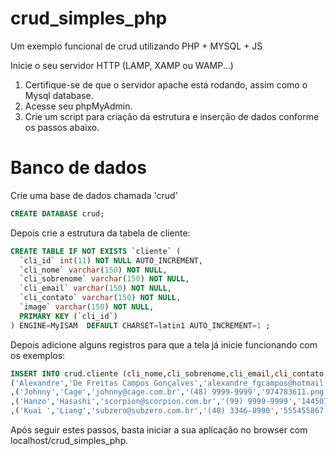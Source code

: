 # crud_simples_php
Um exemplo funcional de crud utilizando PHP + MYSQL + JS

Inicie o seu servidor HTTP (LAMP, XAMP ou WAMP...)

1. Certifique-se de que o servidor apache está rodando, assim como o Mysql database.
1. Acesse seu phpMyAdmin.
1. Crie um script para criação da estrutura e inserção de dados conforme os passos abaixo.

# Banco de dados
Crie uma base de dados chamada 'crud'

```sql
CREATE DATABASE crud; 
```
Depois crie a estrutura da tabela de cliente:

```sql
CREATE TABLE IF NOT EXISTS `cliente` (
  `cli_id` int(11) NOT NULL AUTO_INCREMENT,
  `cli_nome` varchar(150) NOT NULL,
  `cli_sobrenome` varchar(150) NOT NULL,
  `cli_email` varchar(150) NOT NULL,
  `cli_contato` varchar(150) NOT NULL,
  `image` varchar(150) NOT NULL,
  PRIMARY KEY (`cli_id`)
) ENGINE=MyISAM  DEFAULT CHARSET=latin1 AUTO_INCREMENT=1 ;
```

Depois adicione alguns registros para que a tela já inicie funcionando com os exemplos:
```sql
INSERT INTO crud.cliente (cli_nome,cli_sobrenome,cli_email,cli_contato,image) VALUES 
('Alexandre','De Freitas Campos Gonçalves','alexandre_fgcampos@hotmail.com','999999999','1349938744.jpeg')
,('Johnny','Cage','johnny@cage.com.br','(48) 9999-9999','974783611.png')
,('Hanzo','Hasashi','scorpion@scorpion.com.br','(99) 9999-9999','1445079170.png')
,('Kuai ','Liang','subzero@subzero.com.br','(48) 3346-8990','555455867.png');
```
Após seguir estes passos, basta iniciar a sua aplicação no browser com localhost/crud_simples_php.

